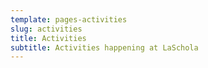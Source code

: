 ```yaml
---
template: pages-activities
slug: activities
title: Activities
subtitle: Activities happening at LaSchola
---
```

